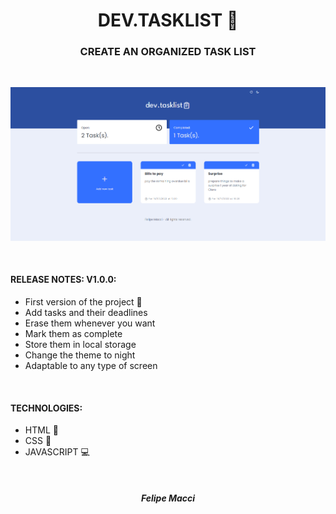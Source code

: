 <h1 align="center">DEV.TASKLIST 📜</h1>
<h3 align="center">CREATE AN ORGANIZED TASK LIST</h3>

<br/>

<p align="center">
    <img width="800px" src="./.github/demo.png" alt="Demo Image">
</p>

<br />

#### RELEASE NOTES: V1.0.0:
- First version of the project 🎉
- Add tasks and their deadlines
- Erase them whenever you want
- Mark them as complete
- Store them in local storage
- Change the theme to night
- Adaptable to any type of screen

<br />

#### TECHNOLOGIES:
- HTML 📄
- CSS 🎨
- JAVASCRIPT 💻

<br />

<h5 align="center">Felipe Macci</h5>